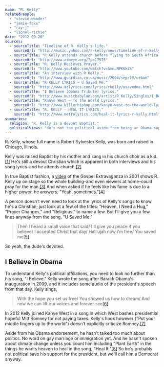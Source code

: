 ```yaml
---
name: "R. Kelly"
relatedPeople:
  - "stevie-wonder"
  - "jamie-foxx"
  - "ray-j"
  - "lionel-richie"
date: "2012-09-20"
sources:
  - sourceTitle: "Timeline of R. Kelly's life."
    sourceUrl: "http://music.yahoo.com/r-kelly/news/timeline-of-r-kellys-life--61230034"
  - sourceTitle: "R Kelly attends church before flying to South Africa."
    sourceUrl: "http://www.zimeye.org/?p=17575"
  - sourceTitle: "R. Kelly Recieves Prayer."
    sourceUrl: "http://www.youtube.com/watch?v=GvnuNPK6kZk"
  - sourceTitle: "An interview with R Kelly."
    sourceUrl: "http://www.guardian.co.uk/music/2004/sep/19/urban"
  - sourceTitle: "R KELLY LYRICS – U Saved Me."
    sourceUrl: "http://www.azlyrics.com/lyrics/rkelly/usavedme.html"
  - sourceTitle: "I Believe (Obama Tribute) lyrics."
    sourceUrl: "http://www.musicbabylon.com/artist/R_Kelly/Singles/I_Believe_Obama_Tribute.htm"
  - sourceTitle: "Kanye West – To The World Lyrics."
    sourceUrl: "http://www.killerhiphop.com/kanye-west-to-the-world-lyrics/"
  - sourceTitle: "R. KELLY – HEAL IT LYRICS."
    sourceUrl: "http://www.metrolyrics.com/heal-it-lyrics-r-kelly.html"
summaries:
  religion: "R. Kelly is a devout Baptist."
  politicalViews: "He's not too political aside from being an Obama supporter."
---
```


R. Kelly, whose full name is Robert Sylvester Kelly, was born and raised in Chicago, Illinois.

Kelly was raised Baptist by his mother and sang in his church choir as a kid.<a class="source-citation" href="#http%3A%2F%2Fmusic.yahoo.com%2Fr-kelly%2Fnews%2Ftimeline-of-r-kellys-life--61230034" title="Timeline of R. Kelly&apos;s life.">[1]</a> He's still a devout Christian which is apparent in both interviews and his song lyrics–and he attends church.<a class="source-citation" href="#http%3A%2F%2Fwww.zimeye.org%2F%3Fp%3D17575" title="R Kelly attends church before flying to South Africa.">[2]</a>

In true Baptist fashion, a [video](http://www.youtube.com/watch?v=GvnuNPK6kZk) of the Gospel Extravaganza in 2001 shows R. Kelly up on stage so the whole building–and even viewers at home–could pray for the man.<a class="source-citation" href="#http%3A%2F%2Fwww.youtube.com%2Fwatch%3Fv%3DGvnuNPK6kZk" title="R. Kelly Recieves Prayer.">[3]</a> And when asked if he feels like his fame is due to a higher power, he answers, "Yeah, sometimes."<a class="source-citation" href="#http%3A%2F%2Fwww.guardian.co.uk%2Fmusic%2F2004%2Fsep%2F19%2Furban" title="An interview with R Kelly.">[4]</a>

A person doesn't even need to look at the lyrics of Kelly's songs to know he's a Christian; just look at a few of the titles: "Heaven, I Need a Hug," "Prayer Changes," and "Religious," to name a few. But I'll give you a few lines anyway from the song, "U Saved Me:"

>Then I heard a small voice that said/ I'll give you peace if you believe/ I accepted Christ that day/ Halilujah now i'm free/ You saved me<a class="source-citation" href="#http%3A%2F%2Fwww.azlyrics.com%2Flyrics%2Frkelly%2Fusavedme.html" title="R KELLY LYRICS – U Saved Me.">[5]</a>

So yeah, the dude's devoted.


## I Believe in Obama

To understand Kelly's political affiliations, you need to look no further than his song, "I Believe." Kelly wrote the song after Barack Obama's inauguration in 2009, and it includes some audio of the president's speech from that day. Kelly sings,

>With the hope you set us free/ You showed us how to dream/ And now we can lift our voices and forever see<a class="source-citation" href="#http%3A%2F%2Fwww.musicbabylon.com%2Fartist%2FR_Kelly%2FSingles%2FI_Believe_Obama_Tribute.htm" title="I Believe (Obama Tribute) lyrics.">[6]</a>

In 2012 Kelly joined Kanye West in a song in which West bashes presidential hopeful Mitt Romney for not paying taxes. Kelly's hook however ("Put your middle fingers up to the world") doesn't explicitly criticize Romney.<a class="source-citation" href="#http%3A%2F%2Fwww.killerhiphop.com%2Fkanye-west-to-the-world-lyrics%2F" title="Kanye West – To The World Lyrics.">[7]</a>

Aside from his Obama endorsement, he hasn't talked too much about politics. No word on gay marriage or immigration yet. And he hasn't spoken about climate change unless you count him including "Plant Earth" in the things he wants heaven to heal in the song, "Heal It."<a class="source-citation" href="#http%3A%2F%2Fwww.metrolyrics.com%2Fheal-it-lyrics-r-kelly.html" title="R. KELLY – HEAL IT LYRICS.">[8]</a> So he's probably not political save his support for the president, but we'll call him a Democrat anyway.